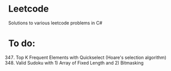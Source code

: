 # Leetcode
Solutions to various leetcode problems in C#

# To do: 

347. Top K Frequent Elements with Quickselect (Hoare's selection algorithm)
36. Valid Sudoku with 1) Array of Fixed Length and 2) Bitmasking
